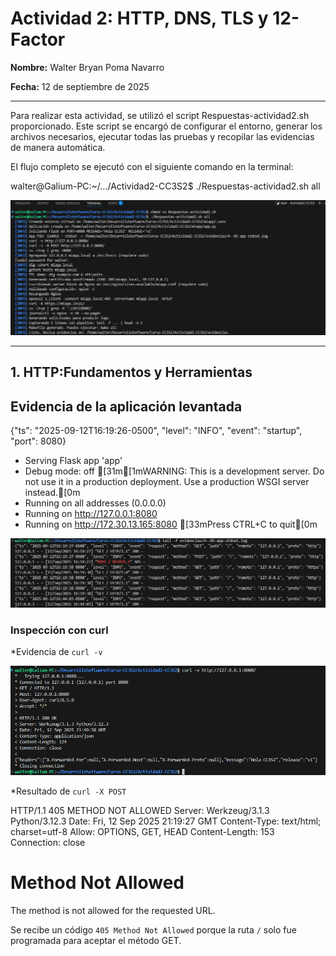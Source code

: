 # Actividad 2: HTTP, DNS, TLS y 12-Factor

**Nombre:** Walter Bryan Poma Navarro

**Fecha:** 12 de septiembre de 2025

---

Para realizar esta actividad, se utilizó el script Respuestas-actividad2.sh proporcionado. Este script se encargó de configurar el entorno, generar los archivos necesarios, ejecutar todas las pruebas y recopilar las evidencias de manera automática. 

El flujo completo se ejecutó con el siguiente comando en la terminal:

walter@Galium-PC:~/.../Actividad2-CC3S2$ ./Respuestas-actividad2.sh all

![Evidencia de la ejecución del script](capturas/Evidencia-respuesta-actividad2.png)

---

## 1. HTTP:Fundamentos y Herramientas

## Evidencia de la aplicación levantada

{"ts": "2025-09-12T16:19:26-0500", "level": "INFO", "event": "startup", "port": 8080}
 * Serving Flask app 'app'
 * Debug mode: off
[31m[1mWARNING: This is a development server. Do not use it in a production deployment. Use a production WSGI server instead.[0m
 * Running on all addresses (0.0.0.0)
 * Running on http://127.0.0.1:8080
 * Running on http://172.30.13.165:8080
[33mPress CTRL+C to quit[0m

![Evidencia de la ejecución del stdout.log](capturas/01-app-stdout.log.png)


### Inspección con curl

*Evidencia de `curl -v`

![Evidencia de la ejecución del curl -v](capturas/02-curl-v.png)


*Resultado de `curl -X POST` 

HTTP/1.1 405 METHOD NOT ALLOWED
Server: Werkzeug/3.1.3 Python/3.12.3
Date: Fri, 12 Sep 2025 21:19:27 GMT
Content-Type: text/html; charset=utf-8
Allow: OPTIONS, GET, HEAD
Content-Length: 153
Connection: close

<!doctype html>
<html lang=en>
<title>405 Method Not Allowed</title>
<h1>Method Not Allowed</h1>
<p>The method is not allowed for the requested URL.</p>

Se recibe un código `405 Method Not Allowed` porque la ruta `/` solo fue programada para aceptar el método GET.